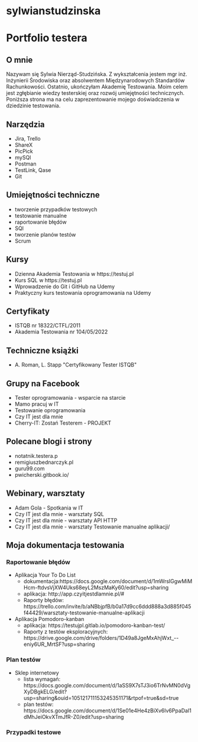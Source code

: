 # sylwianstudzinska
<h1>Portfolio testera</h1>
<h2>O mnie</h2>
Nazywam się Sylwia Nierząd-Studzińska. Z wykształcenia jestem mgr inż. Inżynierii Środowiska oraz absolwentem Międzynarodowych Standardów Rachunkowości. Ostatnio, ukończyłam Akademię Testowania. Moim celem jest zgłębianie wiedzy testerskiej oraz rozwój umiejętności technicznych. Poniższa strona ma na celu zaprezentowanie mojego doświadczenia  w dziedzinie testowania.
<h2> Narzędzia </h2>
<ul>
  <li>Jira, Trello</li>
  <li>ShareX</li>
  <li>PicPick</li>
  <li>mySQl</li>
  <li>Postman</li>
  <li>TestLink, Qase</li>
  <li>Git</li>
</ul>
<h2>Umiejętności techniczne</h2>
<ul>
  <li>tworzenie przypadków testowych</li>
  <li>testowanie manualne</li>
  <li>raportowanie błędów</li>
  <li>SQl</li>
  <li>tworzenie planów testów</li> 
  <li>Scrum</li>
</ul>
<h2>Kursy</h2>
<ul>
    <li>Dzienna Akademia Testowania w https://testuj.pl</li>
  <li>Kurs SQL w https://testuj.pl</li>
  <li>Wprowadzenie do Git i GitHub na Udemy</li>
  <li>Praktyczny kurs testowania oprogramowania na Udemy</li>

 </ul>
<h2>Certyfikaty</h2>
<ul>
    <li>ISTQB nr 18322/CTFL/2011</li>
  <li>Akademia Testowania nr 104/05/2022</li>
 </ul>
 <h2>Techniczne książki</h2>
 <ul>
    <li>A. Roman, L. Stapp "Certyfikowany Tester ISTQB" </li>
 </ul>
 <h2>Grupy na Facebook</h2>
<ul>
    <li>Tester oprogramowania - wsparcie na starcie</li>
  <li>Mamo pracuj w IT</li>
  <li>Testowanie oprogramowania</li>
  <li>Czy IT jest dla mnie</li>
  <li>Cherry-IT: Zostań Testerem - PROJEKT</li>
 </ul>
 <h2>Polecane blogi i strony</h2>
<ul>
    <li>notatnik.testera.p</li>
  <li>remigiuszbednarczyk.pl</li>
  <li>guru99.com</li>
  <li>pwicherski.gitbook.io/</li>
 </ul>
 <h2>Webinary, warsztaty</h2>
<ul>
    <li>Adam Gola - Spotkania w IT</li>
  <li>Czy IT jest dla mnie - warsztaty SQL</li>
  <li>Czy IT jest dla mnie - warsztaty API HTTP</li>
  <li>Czy IT jest dla mnie - warsztaty Testowanie manualne aplikacji/</li>
 </ul> 
 <h2>Moja dokumentacja testowania</h2>
 <h3>Raportowanie błędów</h3>
 <ul>
  <li>Aplikacja Your To Do List 
  <ul>
    <li> dokumentacja:https://docs.google.com/document/d/1mWrsIGgwMiMHcm-ftdvsVjXW4Uks68eyL2MszMaKy60/edit?usp=sharing</li>
    <li> aplikacja: http://app.czyitjestdlamnie.pl/#</li>
  <li>Raporty błędów: https://trello.com/invite/b/aNBbjpfB/b0a17d9cc6ddd888a3d885f045f44429/warsztaty-testowanie-manualne-aplikacji</li>
 </ul></li>
  <li>Aplikacja Pomodoro-kanban 
  <ul>
    <li> aplikacja: https://testujpl.gitlab.io/pomodoro-kanban-test/</li>
  <li>Raporty z testów eksploracyjnych: https://drive.google.com/drive/folders/1D49a8JgeMxAhjWxt_--eniy6UR_MrtSF?usp=sharing</li>
 </ul></li>
 </ul> 
 <h3>Plan testów</h3>
 <ul>
  <li>Sklep internetowy
    <ul>
    <li> lista wymagań: https://docs.google.com/document/d/1aSS9X7sTJ3io6TrNvMN0dVgXyDBgkELG/edit?usp=sharing&ouid=105121711153245351171&rtpof=true&sd=true<ul>
    
 </ul></li>
  <li>plan testów: https://docs.google.com/document/d/1Se01e4He4zBiXv6lv6PpaDal1dMhJeiOkvXTmJfR-Z0/edit?usp=sharing</li>
 </ul> 
</li>
 </ul> 
 <h3>Przypadki testowe</h3>
 
